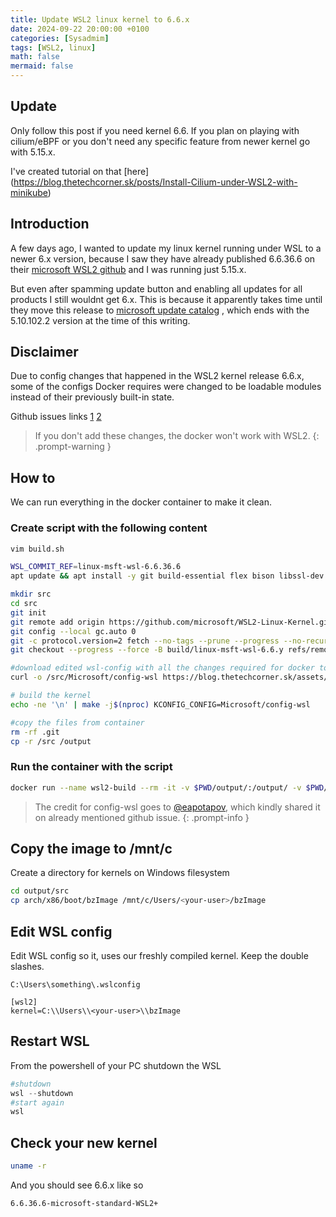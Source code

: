 ```yaml
---
title: Update WSL2 linux kernel to 6.6.x
date: 2024-09-22 20:00:00 +0100
categories: [Sysadmim]
tags: [WSL2, linux]
math: false
mermaid: false
---
```


## Update

Only follow this post if you need kernel 6.6. If you plan on playing with cilium/eBPF or you don't need any specific feature from newer kernel go with 5.15.x.

I've created tutorial on that [here] (https://blog.thetechcorner.sk/posts/Install-Cilium-under-WSL2-with-minikube)

## Introduction
A few days ago, I wanted to update my linux kernel running under WSL to a newer 6.x version, because I saw they have already published 6.6.36.6 on their [microsoft WSL2 github](https://github.com/microsoft/WSL2-Linux-Kernel/releases) and I was running just 5.15.x.

But even after spamming update button and enabling all updates for all products I still wouldnt get 6.x. This is because it apparently takes time until they move this release to [microsoft update catalog](https://www.catalog.update.microsoft.com/Search.aspx?q=wsl) , which ends with the 5.10.102.2 version at the time of this writing.


## Disclaimer 
Due to config changes that happened in the WSL2 kernel release 6.6.x, some of the configs Docker requires were changed to be loadable modules instead of their previously built-in state. 

Github issues links [1](https://github.com/microsoft/WSL/issues/11771) [2](https://github.com/microsoft/WSL/issues/11742)

> If you don't add these changes, the docker won't work with WSL2.
{: .prompt-warning }


## How to
We can run everything in the docker container to make it clean.

### Create script with the following content

```bash
vim build.sh
```

```bash
WSL_COMMIT_REF=linux-msft-wsl-6.6.36.6
apt update && apt install -y git build-essential flex bison libssl-dev libelf-dev bc python3 cpio dwarves curl vim

mkdir src 
cd src 
git init
git remote add origin https://github.com/microsoft/WSL2-Linux-Kernel.git
git config --local gc.auto 0
git -c protocol.version=2 fetch --no-tags --prune --progress --no-recurse-submodules --depth=1 origin +${WSL_COMMIT_REF}:refs/remotes/origin/build/linux-msft-wsl-6.6.y
git checkout --progress --force -B build/linux-msft-wsl-6.6.y refs/remotes/origin/build/linux-msft-wsl-6.6.y

#download edited wsl-config with all the changes required for docker to run
curl -o /src/Microsoft/config-wsl https://blog.thetechcorner.sk/assets/text/config-wsl

# build the kernel
echo -ne '\n' | make -j$(nproc) KCONFIG_CONFIG=Microsoft/config-wsl

#copy the files from container
rm -rf .git
cp -r /src /output
```

### Run the container with the script
```bash
docker run --name wsl2-build --rm -it -v $PWD/output/:/output/ -v $PWD/build.sh:/build.sh ubuntu:22.04 bash -c "./build.sh"
```



> The credit for config-wsl goes to [@eapotapov](https://github.com/eapotapov), which kindly shared it on already mentioned github issue.
{: .prompt-info }

## Copy the image to /mnt/c
Create a directory for kernels on Windows filesystem

```bash
cd output/src
cp arch/x86/boot/bzImage /mnt/c/Users/<your-user>/bzImage
```

## Edit WSL config
Edit WSL config so it, uses our freshly compiled kernel. Keep the double slashes.

```
C:\Users\something\.wslconfig
```
```
[wsl2]
kernel=C:\\Users\\<your-user>\\bzImage
```

## Restart WSL
From the powershell of your PC shutdown the WSL
```powershell
#shutdown
wsl --shutdown
#start again
wsl
```

## Check your new kernel
```bash
uname -r
```
And you should see 6.6.x like so

```bash
6.6.36.6-microsoft-standard-WSL2+
```

